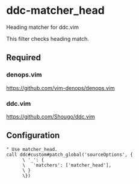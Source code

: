 # ddc-matcher_head

Heading matcher for ddc.vim

This filter checks heading match.

## Required

### denops.vim

https://github.com/vim-denops/denops.vim

### ddc.vim

https://github.com/Shougo/ddc.vim

## Configuration

```vim
" Use matcher_head.
call ddc#custom#patch_global('sourceOptions', {
      \ '_': {
      \   'matchers': ['matcher_head'],
      \ }
      \})

```
